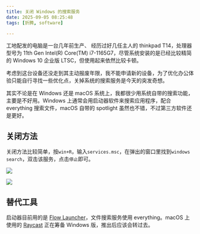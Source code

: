 ```yaml
---
title: 关闭 Windows 的搜索服务
date: 2025-09-05 08:25:48
tags: [折腾, software]

---
```


工地配发的电脑是一台几年前生产、 经历过好几任主人的 thinkpad T14，处理器型号为 11th Gen Intel(R) Core(TM) i7-1165G7，尽管系统安装的是已经比较精简的 Windows 10 企业版 LTSC，但使用起来依然比较卡顿。

<!--more-->

考虑到这台设备还没走到其主动报废年限，我不能申请新的设备，为了优化办公体验只能自行寻找一些优化点，关掉系统的搜索服务是今天的突发奇想。

其实不论是在 Windows 还是 macOS 系统上，我都很少用系统自带的搜索功能，主要是不好用。Windows 上通常会用启动器软件来搜索应用程序，配合 everything 搜索文件，macOS 自带的 spotlight 虽然也不错，不过第三方软件还是更好。

## 关闭方法

关闭方法比较简单，按`win+R`，输入`services.msc`，在弹出的窗口里找到`windows search`，双击该服务，点击`停止`即可。

![](/services_msc.png)

![](/disable_search.png)

## 替代工具

启动器目前用的是 [Flow Launcher](https://github.com/Flow-Launcher/Flow.Launcher)，文件搜索服务使用 everything。macOS 上使用的 [Raycast](https://www.raycast.com/) 正在筹备 Windows 版，推出后应该会转过去。
